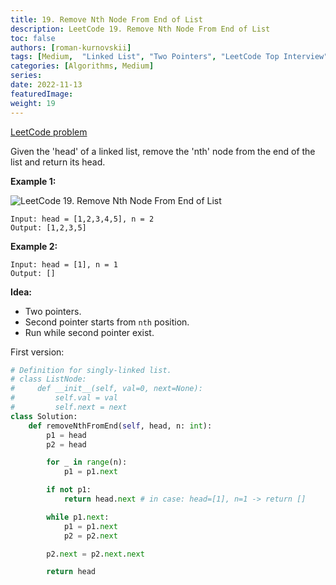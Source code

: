 ```yaml
---
title: 19. Remove Nth Node From End of List
description: LeetCode 19. Remove Nth Node From End of List
toc: false
authors: [roman-kurnovskii]
tags: [Medium,  "Linked List", "Two Pointers", "LeetCode Top Interview"]
categories: [Algorithms, Medium]
series:
date: 2022-11-13
featuredImage:
weight: 19
---
```


[LeetCode problem]()

Given the 'head' of a linked list, remove the 'nth' node from the end of the list and return its head.

**Example 1:**

![LeetCode 19. Remove Nth Node From End of List](https://assets.leetcode.com/uploads/2020/10/03/remove_ex1.jpg)

    Input: head = [1,2,3,4,5], n = 2
    Output: [1,2,3,5]

**Example 2:**

    Input: head = [1], n = 1
    Output: []

**Idea:**

- Two pointers.
- Second pointer starts from `nth` position.
- Run while second pointer exist.

First version:

```python
# Definition for singly-linked list.
# class ListNode:
#     def __init__(self, val=0, next=None):
#         self.val = val
#         self.next = next
class Solution:
    def removeNthFromEnd(self, head, n: int):
        p1 = head
        p2 = head

        for _ in range(n):
            p1 = p1.next

        if not p1:
            return head.next # in case: head=[1], n=1 -> return []

        while p1.next:
            p1 = p1.next
            p2 = p2.next

        p2.next = p2.next.next

        return head
```
